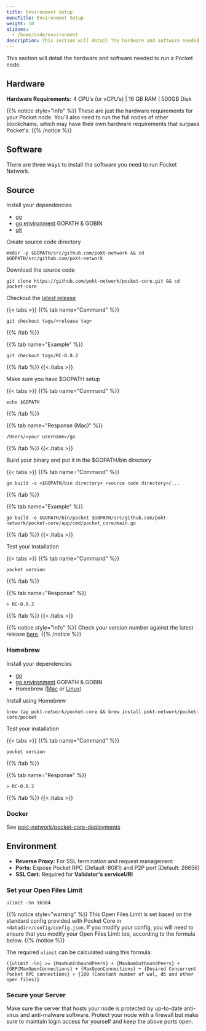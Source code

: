 ```yaml
---
title: Environment Setup
menuTitle: Environment Setup
weight: 10
aliases:
  - /home/node/environment
description: This section will detail the hardware and software needed to run a Pocket node.
---
```



This section will detail the hardware and software needed to run a Pocket node.

## Hardware

**Hardware Requirements:** 4 CPU’s (or vCPU’s) | 16 GB RAM | 500GB Disk

{{% notice style="info" %}}
These are just the hardware requirements for your Pocket node. You'll also need to run the full nodes of other blockchains, which may have their own hardware requirements that surpass Pocket's.
{{% /notice %}}

## Software

There are three ways to install the software you need to run Pocket Network.

## Source

Install your dependencies

* [go](https://golang.org/doc/install)
* [go environment](https://golang.org/doc/gopath_code.html#Workspaces) GOPATH & GOBIN
* [git](https://git-scm.com/book/en/v2/Getting-Started-Installing-Git)

Create source code directory

```
mkdir -p $GOPATH/src/github.com/pokt-network && cd $GOPATH/src/github.com/pokt-network
```

Download the source code

```
git clone https://github.com/pokt-network/pocket-core.git && cd pocket-core
```

Checkout the [latest release](https://github.com/pokt-network/pocket-core/releases)

{{< tabs >}}
{{% tab name="Command" %}}
```
git checkout tags/<release tag>
```
{{% /tab %}}

{{% tab name="Example" %}}
```
git checkout tags/RC-0.8.2
```
{{% /tab %}}
{{< /tabs >}}

Make sure you have $GOPATH setup

{{< tabs >}}
{{% tab name="Command" %}}
```
echo $GOPATH
```
{{% /tab %}}

{{% tab name="Response (Mac)" %}}
```
/Users/<your username>/go
```
{{% /tab %}}
{{< /tabs >}}

Build your binary and put it in the $GOPATH/bin directory

{{< tabs >}}
{{% tab name="Command" %}}
```
go build -o <$GOPATH/bin directory> <source code directory>/...
```
{{% /tab %}}

{{% tab name="Example" %}}
```
go build -o $GOPATH/bin/pocket $GOPATH/src/github.com/pokt-network/pocket-core/app/cmd/pocket_core/main.go
```
{{% /tab %}}
{{< /tabs >}}

Test your installation

{{< tabs >}}
{{% tab name="Command" %}}
```
pocket version
```
{{% /tab %}}

{{% tab name="Response" %}}
```
> RC-0.8.2
```
{{% /tab %}}
{{< /tabs >}}

{{% notice style="info" %}}
Check your version number against the latest release [here](https://github.com/pokt-network/pocket-core/releases).
{{% /notice %}}

### Homebrew

Install your dependencies

* [go](https://golang.org/doc/install)
* [go environment](https://golang.org/doc/gopath_code.html#Workspaces) GOPATH & GOBIN
* Homebrew ([Mac](https://brew.sh) or [Linux](https://docs.brew.sh/Homebrew-on-Linux))

Install using Homebrew

```
brew tap pokt-network/pocket-core && brew install pokt-network/pocket-core/pocket
```

Test your installation

{{< tabs >}}
{{% tab name="Command" %}}
```
pocket version
```
{{% /tab %}}

{{% tab name="Response" %}}
```
> RC-0.8.2
```
{{% /tab %}}
{{< /tabs >}}

### Docker

See [pokt-network/pocket-core-deployments](https://github.com/pokt-network/pocket-core-deployments)

## Environment

* **Reverse Proxy:** For SSL termination and request management
* **Ports:** Expose Pocket RPC (Default :8081) and P2P port (Default: 26656)
* **SSL Cert:** Required for **Validator's serviceURI**

### Set your Open Files Limit

```
ulimit -Sn 16384
```

{{% notice style="warning" %}}
This Open Files Limit is set based on the standard config provided with Pocket Core in `<datadir>/config/config.json`. If you modify your config, you will need to ensure that you modify your Open Files Limit too, according to the formula below.
{{% /notice %}}

The required `ulimit` can be calculated using this formula:

`({ulimit -Sn} >= {MaxNumInboundPeers} + {MaxNumOutboundPeers} + {GRPCMaxOpenConnections} + {MaxOpenConnections} + {Desired Concurrent Pocket RPC connections} + {100 (Constant number of wal, db and other open files)}`

### Secure your Server

Make sure the server that hosts your node is protected by up-to-date anti-virus and anti-malware software. Protect your node with a firewall but make sure to maintain login access for yourself and keep the above ports open.

